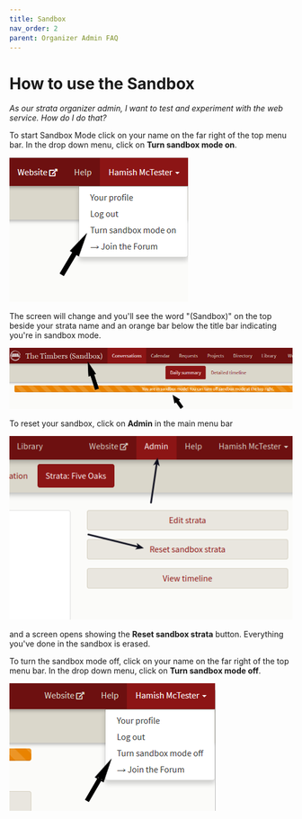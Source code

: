 ```yaml
---
title: Sandbox
nav_order: 2
parent: Organizer Admin FAQ
---
```


# How to use the Sandbox

*As our strata organizer admin, I want to test and experiment with the web service.  How do I do that?*

To start Sandbox Mode click on your name on the far right of the top menu bar.   In the drop down menu, click on **Turn sandbox mode on**.  

![turn on](sandbox/sandboxon.png)

The screen will change and you'll see the word "(Sandbox)" on the top beside your strata name and an orange bar below the title bar indicating you're in sandbox mode.

![step 2](sandbox/sandbox2.png)

To reset your sandbox, click on **Admin** in the main menu bar 

![reset](sandbox/sandboxreset.png)

and a screen opens showing the **Reset sandbox strata** button.  Everything you've done in the sandbox is erased.

To turn the sandbox mode off, click on your name on the far right of the top menu bar.  In the drop down menu, click on **Turn sandbox mode off**.

![turn off](sandbox/sandboxoff.png)





